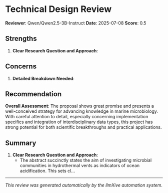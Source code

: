 # Technical Design Review

**Reviewer**: Qwen/Qwen2.5-3B-Instruct
**Date**: 2025-07-08
**Score**: 0.5

## Strengths
1. **Clear Research Question and Approach**:

## Concerns
1. **Detailed Breakdown Needed**:

## Recommendation
**Overall Assessment**: The proposal shows great promise and presents a well-conceived strategy for advancing knowledge in marine microbiology. With careful attention to detail, especially concerning implementation specifics and integration of interdisciplinary data types, this project has strong potential for both scientific breakthroughs and practical applications.

## Summary
1. **Clear Research Question and Approach**:
   - The abstract succinctly states the aim of investigating microbial communities in hydrothermal vents as indicators of ocean acidification. This sets cl...

---
*This review was generated automatically by the llmXive automation system.*